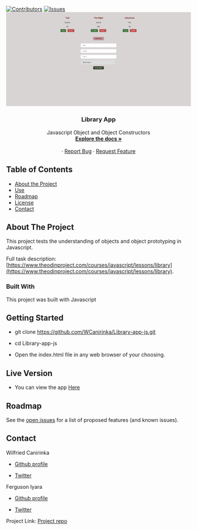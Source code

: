 [![Contributors][contributors-shield]][contributors-url]
[![Issues][issues-shield]][issues-url]
<br />
![Screenshot](images/image.png)
 <br />
<p align="center">
 
  <h3 align="center">Library App</h3>
  <p align="center">
    Javascript Object and Object Constructors
    <br />
    <a href="https://github.com/WCanirinka/Library-app-js"><strong>Explore the docs »</strong></a>
    <br />
    <br />
    ·
    <a href="https://github.com/WCanirinka/Library-app-js/issues">Report Bug</a>
    ·
    <a href="https://github.com/WCanirinka/Library-app-js/issues">Request Feature</a>
  </p>
</p>


<!-- TABLE OF CONTENTS -->
## Table of Contents

* [About the Project](#about-the-project)
* [Use](#use)
* [Roadmap](#roadmap)
* [License](#license)
* [Contact](#contact)



<!-- ABOUT THE PROJECT -->
## About The Project

This project tests the understanding of objects and object prototyping in Javascript.

Full task description: [https://www.theodinproject.com/courses/javascript/lessons/library](https://www.theodinproject.com/courses/javascript/lessons/library).

### Built With

This project was built with Javascript


## Getting Started

- git clone https://github.com/WCanirinka/Library-app-js.git

- cd Library-app-js

- Open the index.html file in any web browser of your choosing.


## Live Version

- You can view the app [Here](https://wcanirinka.github.io/Library-app-js/)

<!-- ROADMAP -->
## Roadmap

See the [open issues](https://github.com/WCanirinka/Library-app-js/issues) for a list of proposed features (and known issues).


<!-- CONTACT -->
## Contact
Wilfried Canirinka

* [Github profile](https://github.com/WCanirinka)

* [Twitter](https://twitter.com/WCanirinka )

Ferguson Iyara
* [Github profile](https://github.com/fegzycole)

* [Twitter](https://twitter.com/fergusoniyara)

Project Link: [Project repo](https://github.com/WCanirinka/Library-app-js)

<!-- MARKDOWN LINKS & IMAGES -->
<!-- https://www.markdownguide.org/basic-syntax/#reference-style-links -->
[contributors-shield]: https://img.shields.io/badge/Contributors-2-%2300ff00
[contributors-url]: https://github.com/WCanirinka/Library-app-js/graphs/contributors
[issues-shield]: https://img.shields.io/badge/issues-0-%2300ff00
[issues-url]: https://github.com/WCanirinka/Library-app-js/issues/

